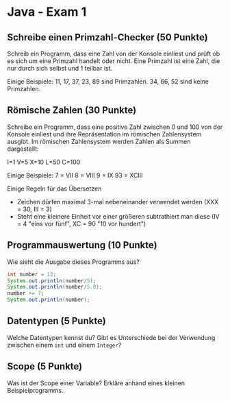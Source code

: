 # Java - Exam 1 

## Schreibe einen Primzahl-Checker (50 Punkte)

Schreib ein Programm, dass eine Zahl von der Konsole einliest und prüft ob es sich um eine Primzahl handelt oder nicht. 
Eine Primzahl ist eine Zahl, die nur durch sich selbst und 1 teilbar ist. 

Einige Beispiele:
11, 17, 37, 23, 89 sind Primzahlen. 
34, 66, 52 sind keine Primzahlen.

## Römische Zahlen (30 Punkte)

Schreibe ein Programm, dass eine positive Zahl zwischen 0 und 100 von der Konsole einliest und ihre Repräsentation im römischen Zahlensystem ausgibt. Im römischen Zahlensystem werden Zahlen als Summen dargestellt:

 I=1
 V=5
 X=10
 L=50
 C=100
 
 Einige Beispiele: 
 7 = VII
 8 = VIII
 9 = IX
 93 = XCIII

Einige Regeln für das Übersetzen 
* Zeichen dürfen maximal 3-mal nebeneinander verwendet werden (XXX = 30, III = 3)
* Steht eine kleinere Einheit vor einer größeren subtrathiert man diese (IV = 4 "eins vor fünf", XC = 90 "10 vor hundert")

## Programmauswertung (10 Punkte)

Wie sieht die Ausgabe dieses Programms aus? 

```java
int number = 12; 
System.out.println(number/5);
System.out.println(number/5.0);
number += 7; 
System.out.println(number);
```

## Datentypen (5 Punkte)

Welche Datentypen kennst du? 
Gibt es Unterschiede bei der Verwendung zwischen einem `int` und einem `Integer`? 

## Scope (5 Punkte) 

Was ist der Scope einer Variable? 
Erkläre anhand eines kleinen Beispielprogramms.




